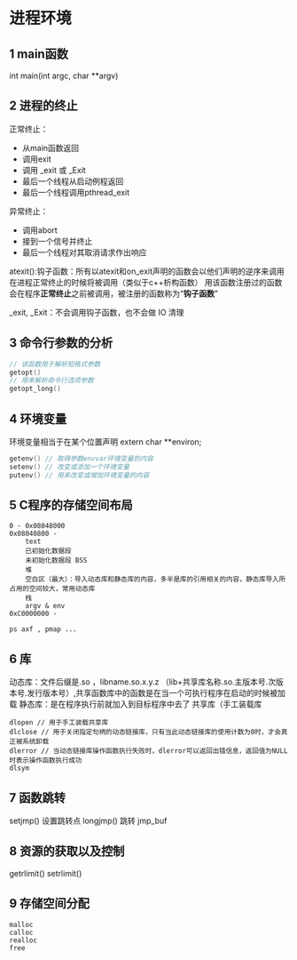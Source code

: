 # 进程环境

## 1 main函数
int main(int argc, char **argv)

## 2 进程的终止
正常终止：
- 从main函数返回
- 调用exit 
- 调用 _exit 或 _Exit 
- 最后一个线程从启动例程返回
- 最后一个线程调用pthread_exit

异常终止：
- 调用abort
- 接到一个信号并终止
- 最后一个线程对其取消请求作出响应
	



atexit():钩子函数：所有以atexit和on_exit声明的函数会以他们声明的逆序来调用
	在进程正常终止的时候将被调用（类似于c++析构函数）
用该函数注册过的函数会在程序**正常终止**之前被调用，被注册的函数称为“**钩子函数**”

_exit, _Exit：不会调用钩子函数，也不会做 IO 清理



## 3 命令行参数的分析
```c
// 该函数用于解析短格式参数
getopt()
// 用来解析命令行选项参数
getopt_long()
```

## 4 环境变量

环境变量相当于在某个位置声明 extern char **environ;

```c
getenv() // 取得参数envvar环境变量的内容
setenv() // 改变或添加一个环境变量
putenv() // 用来改变或增加环境变量的内容
```

## 5 C程序的存储空间布局
```
0 - 0x08048000
0x08040800 - 
	text
	已初始化数据段
	未初始化数据段 BSS
	堆
	空白区（最大）：导入动态库和静态库的内容，多半是库的引用相关的内容，静态库导入所占用的空间较大，常用动态库
	栈
	argv & env 
0xC0000000 - 
	
ps axf , pmap ...
```

## 6 库

动态库：文件后缀是.so ，libname.so.x.y.z （lib+共享库名称.so.主版本号.次版本号.发行版本号）,共享函数库中的函数是在当一个可执行程序在启动的时候被加载
静态库：是在程序执行前就加入到目标程序中去了
共享库（手工装载库
```
dlopen // 用于手工装载共享库
dlclose // 用于关闭指定句柄的动态链接库，只有当此动态链接库的使用计数为0时，才会真正被系统卸载
dlerror // 当动态链接库操作函数执行失败时，dlerror可以返回出错信息，返回值为NULL时表示操作函数执行成功
dlsym
```

## 7 函数跳转
setjmp() 设置跳转点
longjmp() 跳转
jmp_buf

## 8 资源的获取以及控制
getrlimit()
setrlimit()

## 9 存储空间分配

```
malloc
calloc
realloc
free
```

